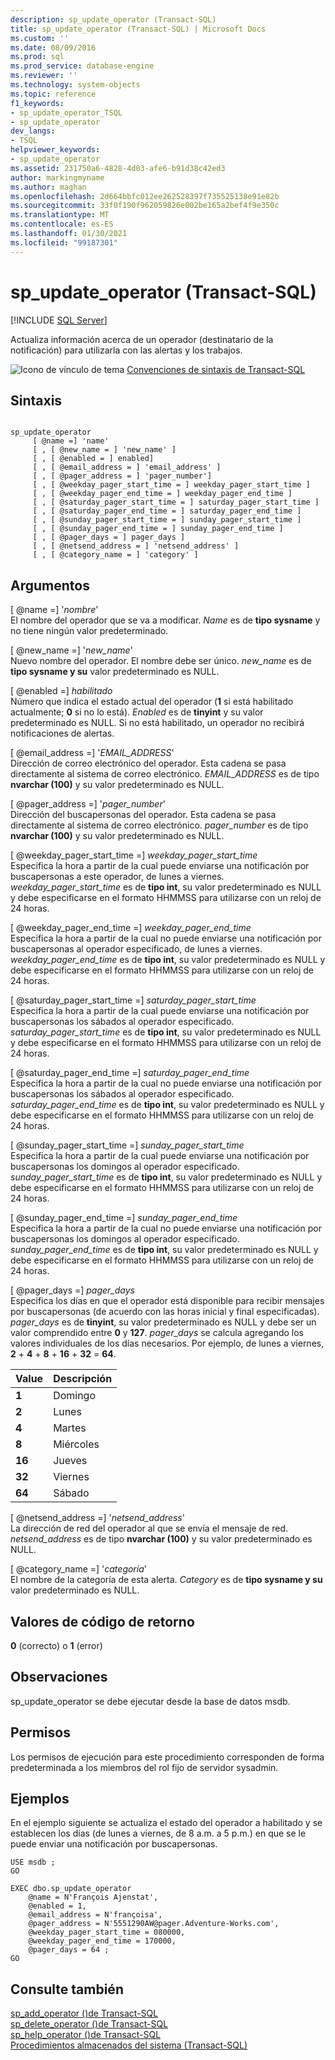 ```yaml
---
description: sp_update_operator (Transact-SQL)
title: sp_update_operator (Transact-SQL) | Microsoft Docs
ms.custom: ''
ms.date: 08/09/2016
ms.prod: sql
ms.prod_service: database-engine
ms.reviewer: ''
ms.technology: system-objects
ms.topic: reference
f1_keywords:
- sp_update_operator_TSQL
- sp_update_operator
dev_langs:
- TSQL
helpviewer_keywords:
- sp_update_operator
ms.assetid: 231750a6-4828-4d03-afe6-b91d38c42ed3
author: markingmyname
ms.author: maghan
ms.openlocfilehash: 2d664bbfc012ee262528397f735525138e91e82b
ms.sourcegitcommit: 33f0f190f962059826e002be165a2bef4f9e350c
ms.translationtype: MT
ms.contentlocale: es-ES
ms.lasthandoff: 01/30/2021
ms.locfileid: "99187301"
---
```

# <a name="sp_update_operator-transact-sql"></a>sp_update_operator (Transact-SQL)
[!INCLUDE [SQL Server](../../includes/applies-to-version/sqlserver.md)]

  Actualiza información acerca de un operador (destinatario de la notificación) para utilizarla con las alertas y los trabajos.  
  
   ![Icono de vínculo de tema](../../database-engine/configure-windows/media/topic-link.gif "Icono de vínculo de tema") [Convenciones de sintaxis de Transact-SQL](../../t-sql/language-elements/transact-sql-syntax-conventions-transact-sql.md)  
  
## <a name="syntax"></a>Sintaxis  
  
```  
  
sp_update_operator   
     [ @name =] 'name'   
     [ , [ @new_name = ] 'new_name' ]   
     [ , [ @enabled = ] enabled]   
     [ , [ @email_address = ] 'email_address' ]  
     [ , [ @pager_address = ] 'pager_number']   
     [ , [ @weekday_pager_start_time = ] weekday_pager_start_time ]  
     [ , [ @weekday_pager_end_time = ] weekday_pager_end_time ]   
     [ , [ @saturday_pager_start_time = ] saturday_pager_start_time ]  
     [ , [ @saturday_pager_end_time = ] saturday_pager_end_time ]   
     [ , [ @sunday_pager_start_time = ] sunday_pager_start_time ]  
     [ , [ @sunday_pager_end_time = ] sunday_pager_end_time ]   
     [ , [ @pager_days = ] pager_days ]   
     [ , [ @netsend_address = ] 'netsend_address' ]   
     [ , [ @category_name = ] 'category' ]  
```  
  
## <a name="arguments"></a>Argumentos  
 [ @name =] '*nombre*'  
 El nombre del operador que se va a modificar. *Name* es de **tipo sysname** y no tiene ningún valor predeterminado.  
  
 [ @new_name =] '*new_name*'  
 Nuevo nombre del operador. El nombre debe ser único. *new_name* es de **tipo sysname y su** valor predeterminado es NULL.  
  
 [ @enabled =] *habilitado*  
 Número que indica el estado actual del operador (**1** si está habilitado actualmente; **0** si no lo está). *Enabled* es de **tinyint** y su valor predeterminado es NULL. Si no está habilitado, un operador no recibirá notificaciones de alertas.  
  
 [ @email_address =] '*EMAIL_ADDRESS*'  
 Dirección de correo electrónico del operador. Esta cadena se pasa directamente al sistema de correo electrónico. *EMAIL_ADDRESS* es de tipo **nvarchar (100)** y su valor predeterminado es NULL.  
  
 [ @pager_address =] '*pager_number*'  
 Dirección del buscapersonas del operador. Esta cadena se pasa directamente al sistema de correo electrónico. *pager_number* es de tipo **nvarchar (100)** y su valor predeterminado es NULL.  
  
 [ @weekday_pager_start_time =] *weekday_pager_start_time*  
 Especifica la hora a partir de la cual puede enviarse una notificación por buscapersonas a este operador, de lunes a viernes. *weekday_pager_start_time* es de **tipo int**, su valor predeterminado es NULL y debe especificarse en el formato HHMMSS para utilizarse con un reloj de 24 horas.  
  
 [ @weekday_pager_end_time =] *weekday_pager_end_time*  
 Especifica la hora a partir de la cual no puede enviarse una notificación por buscapersonas al operador especificado, de lunes a viernes. *weekday_pager_end_time* es de **tipo int**, su valor predeterminado es NULL y debe especificarse en el formato HHMMSS para utilizarse con un reloj de 24 horas.  
  
 [ @saturday_pager_start_time =] *saturday_pager_start_time*  
 Especifica la hora a partir de la cual puede enviarse una notificación por buscapersonas los sábados al operador especificado. *saturday_pager_start_time* es de **tipo int**, su valor predeterminado es NULL y debe especificarse en el formato HHMMSS para utilizarse con un reloj de 24 horas.  
  
 [ @saturday_pager_end_time =] *saturday_pager_end_time*  
 Especifica la hora a partir de la cual no puede enviarse una notificación por buscapersonas los sábados al operador especificado. *saturday_pager_end_time* es de **tipo int**, su valor predeterminado es NULL y debe especificarse en el formato HHMMSS para utilizarse con un reloj de 24 horas.  
  
 [ @sunday_pager_start_time =] *sunday_pager_start_time*  
 Especifica la hora a partir de la cual puede enviarse una notificación por buscapersonas los domingos al operador especificado. *sunday_pager_start_time* es de **tipo int**, su valor predeterminado es NULL y debe especificarse en el formato HHMMSS para utilizarse con un reloj de 24 horas.  
  
 [ @sunday_pager_end_time =] *sunday_pager_end_time*  
 Especifica la hora a partir de la cual no puede enviarse una notificación por buscapersonas los domingos al operador especificado. *sunday_pager_end_time* es de **tipo int**, su valor predeterminado es NULL y debe especificarse en el formato HHMMSS para utilizarse con un reloj de 24 horas.  
  
 [ @pager_days =] *pager_days*  
 Especifica los días en que el operador está disponible para recibir mensajes por buscapersonas (de acuerdo con las horas inicial y final especificadas). *pager_days* es de **tinyint**, su valor predeterminado es NULL y debe ser un valor comprendido entre **0** y **127**. *pager_days* se calcula agregando los valores individuales de los días necesarios. Por ejemplo, de lunes a viernes, **2** + **4** + **8** + **16** + **32**  =  **64**.  
  
|Value|Descripción|  
|-----------|-----------------|  
|**1**|Domingo|  
|**2**|Lunes|  
|**4**|Martes|  
|**8**|Miércoles|  
|**16**|Jueves|  
|**32**|Viernes|  
|**64**|Sábado|  
  
 [ @netsend_address =] '*netsend_address*'  
 La dirección de red del operador al que se envía el mensaje de red. *netsend_address* es de tipo **nvarchar (100)** y su valor predeterminado es NULL.  
  
 [ @category_name =] '*categoría*'  
 El nombre de la categoría de esta alerta. *Category* es de **tipo sysname y su** valor predeterminado es NULL.  
  
## <a name="return-code-values"></a>Valores de código de retorno  
 **0** (correcto) o **1** (error)  
  
## <a name="remarks"></a>Observaciones  
 sp_update_operator se debe ejecutar desde la base de datos msdb.  
  
## <a name="permissions"></a>Permisos  
 Los permisos de ejecución para este procedimiento corresponden de forma predeterminada a los miembros del rol fijo de servidor sysadmin.  
  
## <a name="examples"></a>Ejemplos  
 En el ejemplo siguiente se actualiza el estado del operador a habilitado y se establecen los días (de lunes a viernes, de 8 a.m. a 5 p.m.) en que se le puede enviar una notificación por buscapersonas.  
  
```  
USE msdb ;  
GO  
  
EXEC dbo.sp_update_operator   
    @name = N'François Ajenstat',  
    @enabled = 1,  
    @email_address = N'françoisa',  
    @pager_address = N'5551290AW@pager.Adventure-Works.com',  
    @weekday_pager_start_time = 080000,  
    @weekday_pager_end_time = 170000,  
    @pager_days = 64 ;  
GO  
```  
  
## <a name="see-also"></a>Consulte también  
 [sp_add_operator &#40;&#41;de Transact-SQL ](../../relational-databases/system-stored-procedures/sp-add-operator-transact-sql.md)   
 [sp_delete_operator &#40;&#41;de Transact-SQL ](../../relational-databases/system-stored-procedures/sp-delete-operator-transact-sql.md)   
 [sp_help_operator &#40;&#41;de Transact-SQL ](../../relational-databases/system-stored-procedures/sp-help-operator-transact-sql.md)   
 [Procedimientos almacenados del sistema &#40;Transact-SQL&#41;](../../relational-databases/system-stored-procedures/system-stored-procedures-transact-sql.md)  
  
  
